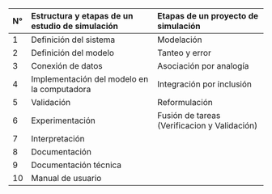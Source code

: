 

| N° | Estructura y etapas de un estudio de simulación | Etapas de un proyecto de simulación     |
| :- | :------------- | :--------|
| 1 | Definición del sistema | Modelación|
| 2 | Definición del modelo | Tanteo y error|
| 3 | Conexión de datos | Asociación por analogía|
| 4 | Implementación del modelo en la computadora| Integración por inclusión |
| 5 | Validación | Reformulación |
| 6 | Experimentación | Fusión de tareas (Verificacion y Validación)|
| 7 | Interpretación |
| 8 | Documentación |
| 9 | Documentación técnica |
| 10 | Manual de usuario |
